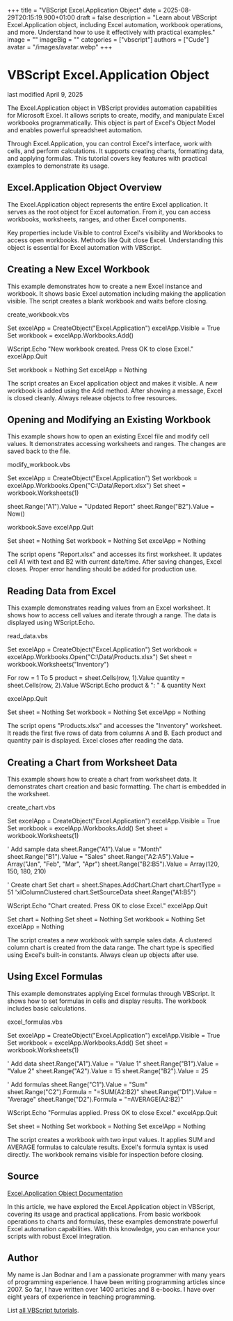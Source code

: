 +++
title = "VBScript Excel.Application Object"
date = 2025-08-29T20:15:19.900+01:00
draft = false
description = "Learn about VBScript Excel.Application object, including Excel automation, workbook operations, and more. Understand how to use it effectively with practical examples."
image = ""
imageBig = ""
categories = ["vbscript"]
authors = ["Cude"]
avatar = "/images/avatar.webp"
+++

# VBScript Excel.Application Object

last modified April 9, 2025

The Excel.Application object in VBScript provides automation 
capabilities for Microsoft Excel. It allows scripts to create, modify, and 
manipulate Excel workbooks programmatically. This object is part of Excel's 
Object Model and enables powerful spreadsheet automation.

Through Excel.Application, you can control Excel's interface, 
work with cells, and perform calculations. It supports creating charts, 
formatting data, and applying formulas. This tutorial covers key features 
with practical examples to demonstrate its usage.

## Excel.Application Object Overview

The Excel.Application object represents the entire Excel 
application. It serves as the root object for Excel automation. From it, 
you can access workbooks, worksheets, ranges, and other Excel components.

Key properties include Visible to control Excel's visibility 
and Workbooks to access open workbooks. Methods like 
Quit close Excel. Understanding this object is essential for 
Excel automation with VBScript.

## Creating a New Excel Workbook

This example demonstrates how to create a new Excel instance and workbook. 
It shows basic Excel automation including making the application visible. 
The script creates a blank workbook and waits before closing.

create_workbook.vbs
  

Set excelApp = CreateObject("Excel.Application")
excelApp.Visible = True
Set workbook = excelApp.Workbooks.Add()

WScript.Echo "New workbook created. Press OK to close Excel."
excelApp.Quit

Set workbook = Nothing
Set excelApp = Nothing

The script creates an Excel application object and makes it visible. 
A new workbook is added using the Add method. After showing 
a message, Excel is closed cleanly. Always release objects to free resources.

## Opening and Modifying an Existing Workbook

This example shows how to open an existing Excel file and modify cell 
values. It demonstrates accessing worksheets and ranges. The changes are 
saved back to the file.

modify_workbook.vbs
  

Set excelApp = CreateObject("Excel.Application")
Set workbook = excelApp.Workbooks.Open("C:\Data\Report.xlsx")
Set sheet = workbook.Worksheets(1)

sheet.Range("A1").Value = "Updated Report"
sheet.Range("B2").Value = Now()

workbook.Save
excelApp.Quit

Set sheet = Nothing
Set workbook = Nothing
Set excelApp = Nothing

The script opens "Report.xlsx" and accesses its first worksheet. It updates 
cell A1 with text and B2 with current date/time. After saving changes, 
Excel closes. Proper error handling should be added for production use.

## Reading Data from Excel

This example demonstrates reading values from an Excel worksheet. It shows 
how to access cell values and iterate through a range. The data is displayed 
using WScript.Echo.

read_data.vbs
  

Set excelApp = CreateObject("Excel.Application")
Set workbook = excelApp.Workbooks.Open("C:\Data\Products.xlsx")
Set sheet = workbook.Worksheets("Inventory")

For row = 1 To 5
    product = sheet.Cells(row, 1).Value
    quantity = sheet.Cells(row, 2).Value
    WScript.Echo product &amp; ": " &amp; quantity
Next

excelApp.Quit

Set sheet = Nothing
Set workbook = Nothing
Set excelApp = Nothing

The script opens "Products.xlsx" and accesses the "Inventory" worksheet. 
It reads the first five rows of data from columns A and B. Each product 
and quantity pair is displayed. Excel closes after reading the data.

## Creating a Chart from Worksheet Data

This example shows how to create a chart from worksheet data. It 
demonstrates chart creation and basic formatting. The chart is embedded 
in the worksheet.

create_chart.vbs
  

Set excelApp = CreateObject("Excel.Application")
excelApp.Visible = True
Set workbook = excelApp.Workbooks.Add()
Set sheet = workbook.Worksheets(1)

' Add sample data
sheet.Range("A1").Value = "Month"
sheet.Range("B1").Value = "Sales"
sheet.Range("A2:A5").Value = Array("Jan", "Feb", "Mar", "Apr")
sheet.Range("B2:B5").Value = Array(120, 150, 180, 210)

' Create chart
Set chart = sheet.Shapes.AddChart.Chart
chart.ChartType = 51 'xlColumnClustered
chart.SetSourceData sheet.Range("A1:B5")

WScript.Echo "Chart created. Press OK to close Excel."
excelApp.Quit

Set chart = Nothing
Set sheet = Nothing
Set workbook = Nothing
Set excelApp = Nothing

The script creates a new workbook with sample sales data. A clustered column 
chart is created from the data range. The chart type is specified using 
Excel's built-in constants. Always clean up objects after use.

## Using Excel Formulas

This example demonstrates applying Excel formulas through VBScript. It shows 
how to set formulas in cells and display results. The workbook includes 
basic calculations.

excel_formulas.vbs
  

Set excelApp = CreateObject("Excel.Application")
excelApp.Visible = True
Set workbook = excelApp.Workbooks.Add()
Set sheet = workbook.Worksheets(1)

' Add data
sheet.Range("A1").Value = "Value 1"
sheet.Range("B1").Value = "Value 2"
sheet.Range("A2").Value = 15
sheet.Range("B2").Value = 25

' Add formulas
sheet.Range("C1").Value = "Sum"
sheet.Range("C2").Formula = "=SUM(A2:B2)"
sheet.Range("D1").Value = "Average"
sheet.Range("D2").Formula = "=AVERAGE(A2:B2)"

WScript.Echo "Formulas applied. Press OK to close Excel."
excelApp.Quit

Set sheet = Nothing
Set workbook = Nothing
Set excelApp = Nothing

The script creates a workbook with two input values. It applies SUM
and AVERAGE formulas to calculate results. Excel's formula syntax
is used directly. The workbook remains visible for inspection before closing.

## Source

[Excel.Application Object Documentation](https://learn.microsoft.com/en-us/office/vba/api/excel.application(object))

In this article, we have explored the Excel.Application object 
in VBScript, covering its usage and practical applications. From basic 
workbook operations to charts and formulas, these examples demonstrate 
powerful Excel automation capabilities. With this knowledge, you can 
enhance your scripts with robust Excel integration.

## Author

My name is Jan Bodnar and I am a passionate programmer with many years of
programming experience. I have been writing programming articles since 2007. So
far, I have written over 1400 articles and 8 e-books. I have over eight years of
experience in teaching programming.

List [all VBScript tutorials](/vbscript/).